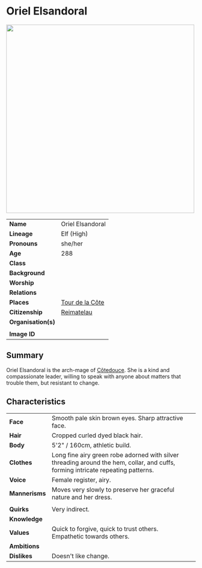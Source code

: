 # Oriel Elsandoral

<img src="https://raw.githubusercontent.com/jesskelsall/astarus-images/main/characters/portraits/imageid.png" height="500" />

|||
| --- | --- |
| **Name** | Oriel Elsandoral | character.4
| **Lineage** | Elf (High) |
| **Pronouns** | she/her |
| **Age** | 288 |
| **Class** | |
| **Background** | |
| **Worship** | |
| **Relations** | |
| **Places** | [Tour de la Côte](../places/buildings/government/tour-de-la-cote.md) |
| **Citizenship** | [Reimatelau](../civilisations/nilsavnic-alliance/states/reimatelau.md) |
| **Organisation(s)** | |
|||
| **Image ID** | |

## Summary

Oriel Elsandoral is the arch-mage of [Côtedouce](../places/towns/cotedouce.md). She is a kind and compassionate leader, willing to speak with anyone about matters that trouble them, but resistant to change.

## Characteristics

| | |
| --- | --- |
| **Face** | Smooth pale skin brown eyes. Sharp attractive face. | characteristics.2
| **Hair** | Cropped curled dyed black hair. |
| **Body** | 5'2" / 160cm, athletic build. |
| **Clothes** | Long fine airy green robe adorned with silver threading around the hem, collar, and cuffs, forming intricate repeating patterns. |
| **Voice** | Female register, airy. |
| **Mannerisms** | Moves very slowly to preserve her graceful nature and her dress. |
| | |
| **Quirks** | Very indirect. |
| **Knowledge** | |
| **Values** | Quick to forgive, quick to trust others.<br>Empathetic towards others. |
| **Ambitions** | |
| **Dislikes** | Doesn't like change. |
